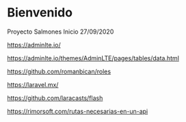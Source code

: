 # Bienvenido
Proyecto Salmones
Inicio 27/09/2020


https://adminlte.io/

https://adminlte.io/themes/AdminLTE/pages/tables/data.html

https://github.com/romanbican/roles

https://laravel.mx/

https://github.com/laracasts/flash

https://rimorsoft.com/rutas-necesarias-en-un-api
